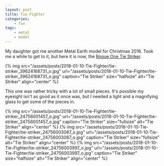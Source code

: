 ```yaml
---
layout: post
title: Tie Fighter
categories:
    - fun
tags:
    - metal
    - model
---
```


My daughter got me another Metal Earth model for Christmas 2016. Took me a while to get to it, but here it is now, the [Rogue One Tie Striker](https://www.metalmodels3d.com/collections/rogue-one/products/3d-tie-striker).

{% img src="/assets/posts/2018-01-10-Tie-Fighter/tie-striker_39624168731_o.jpg" url="/assets/posts/2018-01-10-Tie-Fighter/tie-striker_39624168731_o.jpg" caption="Tie Striker" size="halfsize" alt="Tie Striker" align="center" %}

This one was rather tricky with a lot of small pieces. It's possible my eyesight isn't as good as it once was, but I needed a light and a magnifying glass to get some of the pieces in.

{% img src="/assets/posts/2018-01-10-Tie-Fighter/tie-striker_24756001457_o.jpg" url="/assets/posts/2018-01-10-Tie-Fighter/tie-striker_24756001457_o.jpg" caption="Tie Striker" size="fullsize" alt="Tie Striker" align="center" %}
{% img src="/assets/posts/2018-01-10-Tie-Fighter/tie-striker_24756003087_o.jpg" url="/assets/posts/2018-01-10-Tie-Fighter/tie-striker_24756003087_o.jpg" caption="Tie Striker" size="fullsize" alt="Tie Striker" align="center" %}
{% img src="/assets/posts/2018-01-10-Tie-Fighter/tie-striker_24756003997_o.jpg" url="/assets/posts/2018-01-10-Tie-Fighter/tie-striker_24756003997_o.jpg" caption="Tie Striker" size="halfsize" alt="Tie Striker" align="center" %}